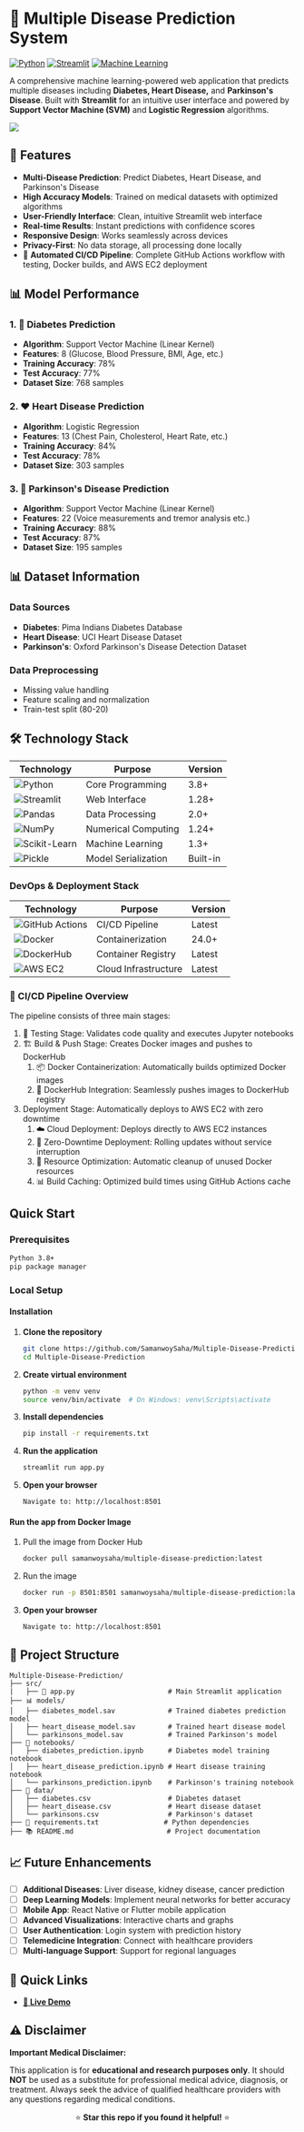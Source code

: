 # 🏥 Multiple Disease Prediction System

[![Python](https://img.shields.io/badge/Python-3.8%2B-blue)](https://www.python.org/)
[![Streamlit](https://img.shields.io/badge/Streamlit-1.28%2B-red)](https://streamlit.io/)
[![Machine Learning](https://img.shields.io/badge/ML-Scikit%20Learn-orange)](https://scikit-learn.org/)

A comprehensive machine learning-powered web application that predicts multiple diseases including **Diabetes, Heart Disease,** and **Parkinson's Disease**. Built with **Streamlit** for an intuitive user interface and powered by **Support Vector Machine (SVM)** and **Logistic Regression** algorithms.

![](https://i.postimg.cc/7Y4XSMDF/multiple-disease-prediction.png)

## 🌟 Features

- **Multi-Disease Prediction**: Predict Diabetes, Heart Disease, and Parkinson's Disease
- **High Accuracy Models**: Trained on medical datasets with optimized algorithms
- **User-Friendly Interface**: Clean, intuitive Streamlit web interface
- **Real-time Results**: Instant predictions with confidence scores
- **Responsive Design**: Works seamlessly across devices
- **Privacy-First**: No data storage, all processing done locally
- 🔄 **Automated CI/CD Pipeline**: Complete GitHub Actions workflow with testing, Docker builds, and AWS EC2 deployment

## 📊 Model Performance

### 1. 💉 Diabetes Prediction

- **Algorithm**: Support Vector Machine (Linear Kernel)
- **Features**: 8 (Glucose, Blood Pressure, BMI, Age, etc.)
- **Training Accuracy**: 78%
- **Test Accuracy**: 77%
- **Dataset Size**: 768 samples

### 2. ❤️ Heart Disease Prediction

- **Algorithm**: Logistic Regression
- **Features**: 13 (Chest Pain, Cholesterol, Heart Rate, etc.)
- **Training Accuracy**: 84%
- **Test Accuracy**: 78%
- **Dataset Size**: 303 samples

### 3. 🧠 Parkinson's Disease Prediction

- **Algorithm**: Support Vector Machine (Linear Kernel)
- **Features**: 22 (Voice measurements and tremor analysis etc.)
- **Training Accuracy**: 88%
- **Test Accuracy**: 87%
- **Dataset Size**: 195 samples

## 📊 Dataset Information

### Data Sources

- **Diabetes**: Pima Indians Diabetes Database
- **Heart Disease**: UCI Heart Disease Dataset
- **Parkinson's**: Oxford Parkinson's Disease Detection Dataset

### Data Preprocessing

- Missing value handling
- Feature scaling and normalization
- Train-test split (80-20)

## 🛠️ Technology Stack

| Technology | Purpose | Version |
|------------|---------|---------|
| ![Python](https://img.shields.io/badge/Python-3776AB?style=flat&logo=python&logoColor=white) | Core Programming | 3.8+ |
| ![Streamlit](https://img.shields.io/badge/Streamlit-FF4B4B?style=flat&logo=streamlit&logoColor=white) | Web Interface | 1.28+ |
| ![Pandas](https://img.shields.io/badge/Pandas-150458?style=flat&logo=pandas&logoColor=white) | Data Processing | 2.0+ |
| ![NumPy](https://img.shields.io/badge/NumPy-013243?style=flat&logo=numpy&logoColor=white) | Numerical Computing | 1.24+ |
| ![Scikit-Learn](https://img.shields.io/badge/Scikit_Learn-F7931E?style=flat&logo=scikit-learn&logoColor=white) | Machine Learning | 1.3+ |
| ![Pickle](https://img.shields.io/badge/Pickle-3776AB?style=flat&logo=python&logoColor=white) | Model Serialization | Built-in |

### DevOps & Deployment Stack

| Technology | Purpose | Version |
|------------|---------|---------|
| ![GitHub Actions](https://img.shields.io/badge/GitHub_Actions-2088FF?style=flat&logo=github-actions&logoColor=white) | CI/CD Pipeline | Latest |
| ![Docker](https://img.shields.io/badge/Docker-2496ED?style=flat&logo=docker&logoColor=white) | Containerization | 24.0+ |
| ![DockerHub](https://img.shields.io/badge/DockerHub-2496ED?style=flat&logo=docker&logoColor=white) | Container Registry | Latest |
| ![AWS EC2](https://img.shields.io/badge/AWS_EC2-FF9900?style=flat&logo=amazon-aws&logoColor=white) | Cloud Infrastructure | Latest |

### 🔄 CI/CD Pipeline Overview

The pipeline consists of three main stages:

1. 🧪 Testing Stage: Validates code quality and executes Jupyter notebooks
2. 🏗️ Build & Push Stage: Creates Docker images and pushes to DockerHub
   1. 📦 Docker Containerization: Automatically builds optimized Docker images
   2. 🐳 DockerHub Integration: Seamlessly pushes images to DockerHub registry
3. Deployment Stage: Automatically deploys to AWS EC2 with zero downtime
   1. ☁️ Cloud Deployment: Deploys directly to AWS EC2 instances
   2. 🔄 Zero-Downtime Deployment: Rolling updates without service interruption
   3. 🧹 Resource Optimization: Automatic cleanup of unused Docker resources
   4. 📊 Build Caching: Optimized build times using GitHub Actions cache

## Quick Start

### Prerequisites

```bash
Python 3.8+
pip package manager
```

### Local Setup

#### Installation

1. **Clone the repository**
   ```bash
   git clone https://github.com/SamanwoySaha/Multiple-Disease-Prediction.git
   cd Multiple-Disease-Prediction
   ```

2. **Create virtual environment**
   ```bash
   python -m venv venv
   source venv/bin/activate  # On Windows: venv\Scripts\activate
   ```

3. **Install dependencies**
   ```bash
   pip install -r requirements.txt
   ```

4. **Run the application**
   ```bash
   streamlit run app.py
   ```

5. **Open your browser**
   ```
   Navigate to: http://localhost:8501
   ```

#### Run the app from Docker Image

1. Pull the image from Docker Hub
   ```bash
   docker pull samanwoysaha/multiple-disease-prediction:latest
   ```
2. Run the image
   ```bash
   docker run -p 8501:8501 samanwoysaha/multiple-disease-prediction:latest
   ```
3. **Open your browser**
   ```
   Navigate to: http://localhost:8501
   ```

## 📁 Project Structure

```
Multiple-Disease-Prediction/
├── src/
|   ├── 📄 app.py                       # Main Streamlit application
├── 📊 models/
│   ├── diabetes_model.sav             # Trained diabetes prediction model
│   ├── heart_disease_model.sav        # Trained heart disease model
│   └── parkinsons_model.sav           # Trained Parkinson's model
├── 📓 notebooks/
│   ├── diabetes_prediction.ipynb      # Diabetes model training notebook
│   ├── heart_disease_prediction.ipynb # Heart disease training notebook
│   └── parkinsons_prediction.ipynb    # Parkinson's training notebook
├── 📂 data/
│   ├── diabetes.csv                   # Diabetes dataset
│   ├── heart_disease.csv              # Heart disease dataset
│   └── parkinsons.csv                 # Parkinson's dataset
├── 🔧 requirements.txt                # Python dependencies
├── 📚 README.md                       # Project documentation
```

## 📈 Future Enhancements

- [ ] **Additional Diseases**: Liver disease, kidney disease, cancer prediction
- [ ] **Deep Learning Models**: Implement neural networks for better accuracy
- [ ] **Mobile App**: React Native or Flutter mobile application
- [ ] **Advanced Visualizations**: Interactive charts and graphs
- [ ] **User Authentication**: Login system with prediction history
- [ ] **Telemedicine Integration**: Connect with healthcare providers
- [ ] **Multi-language Support**: Support for regional languages

## 🔗 Quick Links

- **[🚀 Live Demo](http://ec2-43-204-23-83.ap-south-1.compute.amazonaws.com:8501/)**

## ⚠️ Disclaimer

**Important Medical Disclaimer:**

This application is for **educational and research purposes only**. It should **NOT** be used as a substitute for professional medical advice, diagnosis, or treatment. Always seek the advice of qualified healthcare providers with any questions regarding medical conditions.

<div align="center">

⭐ **Star this repo if you found it helpful!** ⭐

</div>